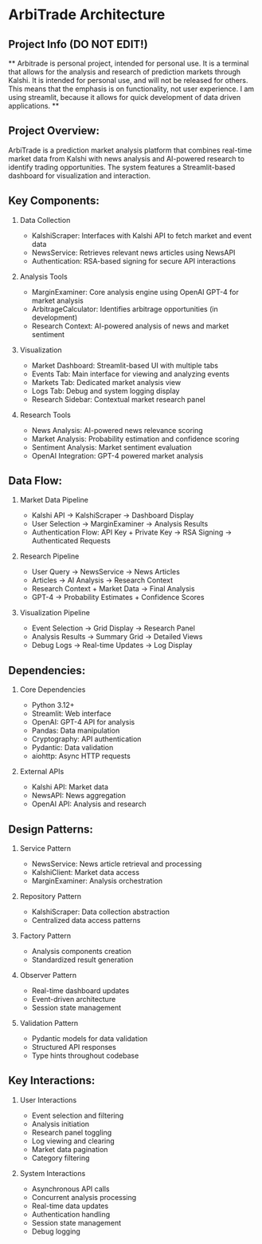 # ArbiTrade Architecture

## Project Info (DO NOT EDIT!)

** Arbitrade is personal project, intended for personal use. It is a terminal that allows for the analysis and research of prediction markets through Kalshi. It is intended for personal use, and will not be released for others. This means that the emphasis is on functionality, not user experience. I am using streamlit, because it allows for quick development of data driven applications. **

## Project Overview:

ArbiTrade is a prediction market analysis platform that combines real-time market data from Kalshi with news analysis and AI-powered research to identify trading opportunities. The system features a Streamlit-based dashboard for visualization and interaction.

## Key Components:

1. Data Collection

   - KalshiScraper: Interfaces with Kalshi API to fetch market and event data
   - NewsService: Retrieves relevant news articles using NewsAPI
   - Authentication: RSA-based signing for secure API interactions

2. Analysis Tools

   - MarginExaminer: Core analysis engine using OpenAI GPT-4 for market analysis
   - ArbitrageCalculator: Identifies arbitrage opportunities (in development)
   - Research Context: AI-powered analysis of news and market sentiment

3. Visualization

   - Market Dashboard: Streamlit-based UI with multiple tabs
   - Events Tab: Main interface for viewing and analyzing events
   - Markets Tab: Dedicated market analysis view
   - Logs Tab: Debug and system logging display
   - Research Sidebar: Contextual market research panel

4. Research Tools
   - News Analysis: AI-powered news relevance scoring
   - Market Analysis: Probability estimation and confidence scoring
   - Sentiment Analysis: Market sentiment evaluation
   - OpenAI Integration: GPT-4 powered market analysis

## Data Flow:

1. Market Data Pipeline

   - Kalshi API → KalshiScraper → Dashboard Display
   - User Selection → MarginExaminer → Analysis Results
   - Authentication Flow: API Key + Private Key → RSA Signing → Authenticated Requests

2. Research Pipeline

   - User Query → NewsService → News Articles
   - Articles → AI Analysis → Research Context
   - Research Context + Market Data → Final Analysis
   - GPT-4 → Probability Estimates + Confidence Scores

3. Visualization Pipeline
   - Event Selection → Grid Display → Research Panel
   - Analysis Results → Summary Grid → Detailed Views
   - Debug Logs → Real-time Updates → Log Display

## Dependencies:

1. Core Dependencies

   - Python 3.12+
   - Streamlit: Web interface
   - OpenAI: GPT-4 API for analysis
   - Pandas: Data manipulation
   - Cryptography: API authentication
   - Pydantic: Data validation
   - aiohttp: Async HTTP requests

2. External APIs
   - Kalshi API: Market data
   - NewsAPI: News aggregation
   - OpenAI API: Analysis and research

## Design Patterns:

1. Service Pattern

   - NewsService: News article retrieval and processing
   - KalshiClient: Market data access
   - MarginExaminer: Analysis orchestration

2. Repository Pattern

   - KalshiScraper: Data collection abstraction
   - Centralized data access patterns

3. Factory Pattern

   - Analysis components creation
   - Standardized result generation

4. Observer Pattern

   - Real-time dashboard updates
   - Event-driven architecture
   - Session state management

5. Validation Pattern
   - Pydantic models for data validation
   - Structured API responses
   - Type hints throughout codebase

## Key Interactions:

1. User Interactions

   - Event selection and filtering
   - Analysis initiation
   - Research panel toggling
   - Log viewing and clearing
   - Market data pagination
   - Category filtering

2. System Interactions
   - Asynchronous API calls
   - Concurrent analysis processing
   - Real-time data updates
   - Authentication handling
   - Session state management
   - Debug logging
